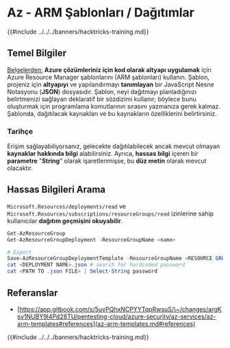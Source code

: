 # Az - ARM Şablonları / Dağıtımlar

{{#include ../../../banners/hacktricks-training.md}}

## Temel Bilgiler

[Belgelerden:](https://learn.microsoft.com/en-us/azure/azure-resource-manager/templates/overview) **Azure çözümleriniz için kod olarak altyapı uygulamak** için Azure Resource Manager şablonlarını (ARM şablonları) kullanın. Şablon, projeniz için **altyapıyı** ve yapılandırmayı **tanımlayan** bir JavaScript Nesne Notasyonu (**JSON**) dosyasıdır. Şablon, neyi dağıtmayı planladığınızı belirtmenizi sağlayan deklaratif bir sözdizimi kullanır; böylece bunu oluşturmak için programlama komutlarının sırasını yazmanıza gerek kalmaz. Şablonda, dağıtılacak kaynakları ve bu kaynakların özelliklerini belirtirsiniz.

### Tarihçe

Erişim sağlayabiliyorsanız, gelecekte dağıtılabilecek ancak mevcut olmayan **kaynaklar hakkında bilgi** alabilirsiniz. Ayrıca, **hassas bilgi** içeren bir **parametre** "**String**" olarak işaretlenmişse, bu **düz metin** olarak mevcut olacaktır.

## Hassas Bilgileri Arama

`Microsoft.Resources/deployments/read` ve `Microsoft.Resources/subscriptions/resourceGroups/read` izinlerine sahip kullanıcılar **dağıtım geçmişini okuyabilir**.
```powershell
Get-AzResourceGroup
Get-AzResourceGroupDeployment -ResourceGroupName <name>

# Export
Save-AzResourceGroupDeploymentTemplate -ResourceGroupName <RESOURCE GROUP> -DeploymentName <DEPLOYMENT NAME>
cat <DEPLOYMENT NAME>.json # search for hardcoded password
cat <PATH TO .json FILE> | Select-String password
```
## Referanslar

- [https://app.gitbook.com/s/5uvPQhxNCPYYTqpRwsuS/\~/changes/argKsv1NUBY9l4Pd28TU/pentesting-cloud/azure-security/az-services/az-arm-templates#references](az-arm-templates.md#references)

{{#include ../../../banners/hacktricks-training.md}}
